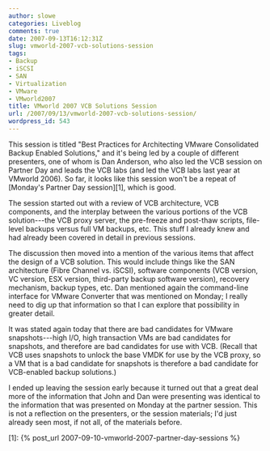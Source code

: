 ```yaml
---
author: slowe
categories: Liveblog
comments: true
date: 2007-09-13T16:12:31Z
slug: vmworld-2007-vcb-solutions-session
tags:
- Backup
- iSCSI
- SAN
- Virtualization
- VMware
- VMworld2007
title: VMworld 2007 VCB Solutions Session
url: /2007/09/13/vmworld-2007-vcb-solutions-session/
wordpress_id: 543
---
```


This session is titled "Best Practices for Architecting VMware Consolidated Backup Enabled Solutions," and it's being led by a couple of different presenters, one of whom is Dan Anderson, who also led the VCB session on Partner Day and leads the VCB labs (and led the VCB labs last year at VMworld 2006). So far, it looks like this session won't be a repeat of [Monday's Partner Day session][1], which is good.

The session started out with a review of VCB architecture, VCB components, and the interplay between the various portions of the VCB solution---the VCB proxy server, the pre-freeze and post-thaw scripts, file-level backups versus full VM backups, etc. This stuff I already knew and had already been covered in detail in previous sessions.

The discussion then moved into a mention of the various items that affect the design of a VCB solution. This would include things like the SAN architecture (Fibre Channel vs. iSCSI), software components (VCB version, VC version, ESX version, third-party backup software version), recovery mechanism, backup types, etc. Dan mentioned again the command-line interface for VMware Converter that was mentioned on Monday; I really need to dig up that information so that I can explore that possibility in greater detail.

It was stated again today that there are bad candidates for VMware snapshots---high I/O, high transaction VMs are bad candidates for snapshots, and therefore are bad candidates for use with VCB. (Recall that VCB uses snapshots to unlock the base VMDK for use by the VCB proxy, so a VM that is a bad candidate for snapshots is therefore a bad candidate for VCB-enabled backup solutions.)

I ended up leaving the session early because it turned out that a great deal more of the information that John and Dan were presenting was identical to the information that was presented on Monday at the partner session. This is not a reflection on the presenters, or the session materials; I'd just already seen most, if not all, of the materials before.

[1]: {% post_url 2007-09-10-vmworld-2007-partner-day-sessions %}
